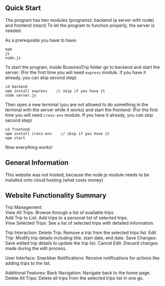 ## Quick Start


The program has two modules (programs): backend (a server with node) and frontend (react)
To let the program to function properly, the server is needed.

As a prerequisite you have to have:

```
npm
js
node.js
```

To start the program, inside BussinesTrip folder go to backend and start the server:
(For the first time you will need ```express``` module. If you have it already, you can skip second step)

```
cd backend
npm install express    // skip if you have it
node server.js
```

Then open a new terminal (you are not allowed to do something in the terminal with the server while it works) and start the frontend:
(For the first time you will need ```cross-env``` module. If you have it already, you can skip second step)

```
cd frontend
npm install cross-env    // skip if you have it
npm start
```

Now everything works!


## General Information 

This website was not hosted, because the node.js module needs to be installed onto cloud hosting (what costs money)

## Website Functionality Summary

Trip Management: <br/>
View All Trips: Browse through a list of available trips. <br/>
Add Trip to List: Add trips to a personal list of selected trips. <br/>
View Selected Trips: See a list of selected trips with detailed information. <br/>

Trip Interaction:
Delete Trip: Remove a trip from the selected trips list.
Edit Trip: Modify trip details including title, start date, end date.
Save Changes: Save edited trip details to update the trip list.
Cancel Edit: Discard changes made during the edit process.

User Interface:
Snackbar Notifications: Receive notifications for actions like adding trips to the list.

Additional Features:
Back Navigation: Navigate back to the home page.
Delete All Trips: Delete all trips from the selected trips list in one go.
